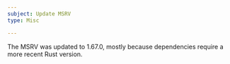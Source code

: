 ```yaml
---
subject: Update MSRV
type: Misc

---
```


The MSRV was updated to 1.67.0, mostly because dependencies require a more
recent Rust version.
